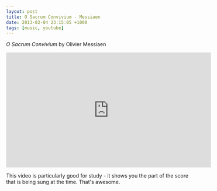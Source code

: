 ```yaml
---
layout: post
title: O Sacrum Convivium - Messiaen
date: 2013-02-04 23:15:05 +1000
tags: [music, youtube]
---
```

*O Sacrum Convivium* by Olivier Messiaen

<iframe width="560" height="315" src="https://www.youtube.com/embed/x0__tgrjTkc" frameborder="0" allowfullscreen></iframe>

This video is particularly good for study - it shows you the part of the score that is being sung at the time. That's awesome.

